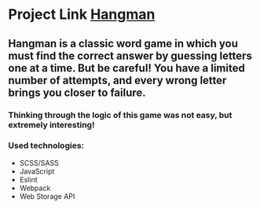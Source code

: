 # Project Link [Hangman](https://rolling-scopes-school.github.io/suficks-JSFE2023Q4/hangman/)

## Hangman is a classic word game in which you must find the correct answer by guessing letters one at a time. But be careful! You have a limited number of attempts, and every wrong letter brings you closer to failure.

### Thinking through the logic of this game was not easy, but extremely interesting!

### Used technologies: 

- SCSS/SASS
- JavaScript
- Eslint
- Webpack
- Web Storage API

